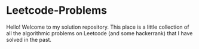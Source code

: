 # Leetcode-Problems
Hello! Welcome to my solution repository. This place is a little collection of all the algorithmic problems on Leetcode (and some hackerrank) that I have solved in the past. 

